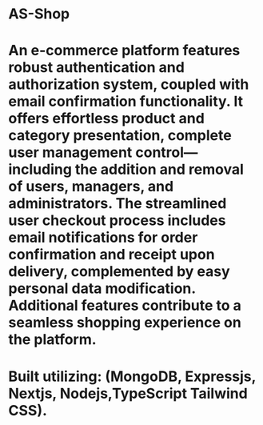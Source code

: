 # AS-Shop
# An e-commerce platform features robust authentication and authorization system, coupled with email confirmation functionality. It offers effortless product and category presentation, complete user management control—including the addition and removal of users, managers, and administrators. The streamlined user checkout process includes email notifications for order confirmation and receipt upon delivery, complemented by easy personal data modification. Additional features contribute to a seamless shopping experience on the platform.
# Built utilizing: (MongoDB, Expressjs, Nextjs, Nodejs,TypeScript Tailwind CSS).
